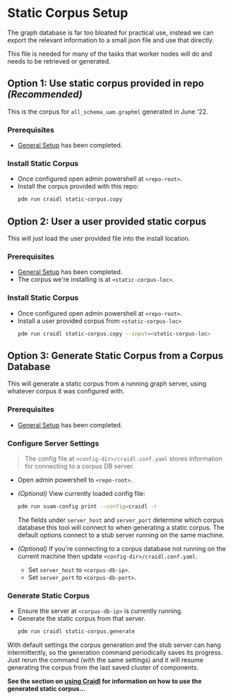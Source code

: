 # Static Corpus Setup

The graph database is far too bloated for practical use, instead we can
export the relevant information to a small json file and use that directly.

This file is needed for many of the tasks that worker nodes will do and needs
to be retrieved or generated.

## **Option 1:** Use static corpus provided in repo *(Recommended)*

This is the corpus for `all_schema_uam.graphml` generated in June '22.

### Prerequisites

- [General Setup](general.md) has been completed.

### Install Static Corpus

- Once configured open admin powershell at `<repo-root>`.
- Install the corpus provided with this repo:
  ```bash
  pdm run craidl static-corpus.copy
  ```

## **Option 2:** User a user provided static corpus

This will just load the user provided file into the install location.

### Prerequisites

- [General Setup](general.md) has been completed.
- The corpus we're installing is at `<static-corpus-loc>`.

### Install Static Corpus

- Once configured open admin powershell at `<repo-root>`.
- Install a user provided corpus from `<static-corpus-loc>`
  ```bash
  pdm run craidl static-corpus.copy --input=<static-corpus-loc>
  ```

## **Option 3:** Generate Static Corpus from a Corpus Database

This will generate a static corpus from a running graph server, using whatever
corpus it was configured with.

### Prerequisites

- [General Setup](general.md) has been completed.

### Configure Server Settings

> The config file at `<config-dir>/craidl.conf.yaml` stores information for
> connecting to a corpus DB server.

- Open admin powershell to `<repo-root>`.
- *(Optional)* View currently loaded config file:
  ```bash
  pdm run suam-config print --config=craidl -r
  ```
  The fields under `server_host` and `server_port` determine which corpus
  database this tool will connect to when generating a static corpus.
  The default options connect to a stub server running on the same machine.

- *(Optional)* If you're connecting to a corpus database not running on the
  current machine then update `<config-dir>/craidl.conf.yaml`.
    - Set `server_host` to `<corpus-db-ip>`.
    - Set `server_port` to `<corpus-db-port>`.

### Generate Static Corpus

- Ensure the server at `<corpus-db-ip>` is currently running.
- Generate the static corpus from that server.
  ```bash
  pdm run craidl static-corpus.generate
  ```

With default settings the corpus generation and the stub server can hang
intermittently, so the generation command periodically saves its progress.
Just rerun the command (with the same settings) and it will resume generating
the corpus from the last saved cluster of components.

**See the section on [using Craidl](../usage/Craidl) for information on
how to use the generated static corpus...**
